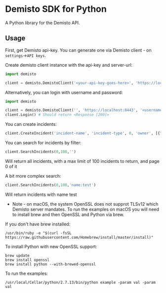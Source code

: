 # Demisto SDK for Python

A Python library for the Demisto API.

## Usage

First, get Demisto api-key. You can generate one via Demisto client - on `settings`->`API keys`.

Create demisto client instance with the api-key and server-url:
```python
import demisto

client = demisto.DemistoClient('<your-api-key-goes-here>', 'https://localhost:8443')

```

Alternatively, you can login with username and password:

```python
import demisto

client = demisto.DemistoClient('', 'https://localhost:8443', '<username>', '<password>')
client.Login() # Should return <Response [200]>

```


You can create incidents:

```python
client.CreateIncident('incident-name', 'incident-type', 0, 'owner', [{"type": "label", "value": "demisto"}], 'details', {"alertsource":"demisto"})

```

You can search for incidents by filter:

```python
client.SearchIncidents(0,100,'')
```

Will return all incidents, with a max limit of 100 incidents to return, and page 0 of it

A bit more complex search:

```python
client.SearchIncidents(0,100,'name:test')
```

Will return incidents with name test

* Note - on macOS, the system OpenSSL does not supprot TLSv12 which Demisto server mandates. To run the examples on macOS you will need to install brew and then OpenSSL and Python via brew.

If you don't have brew installed:
```
/usr/bin/ruby -e "$(curl -fsSL https://raw.githubusercontent.com/Homebrew/install/master/install)"
```

To install Python with new OpenSSL support:
```
brew update
brew install openssl
brew install python --with-brewed-openssl
```

To run the examples:
```
/usr/local/Cellar/python/2.7.13/bin/python example -param val -param val
```
